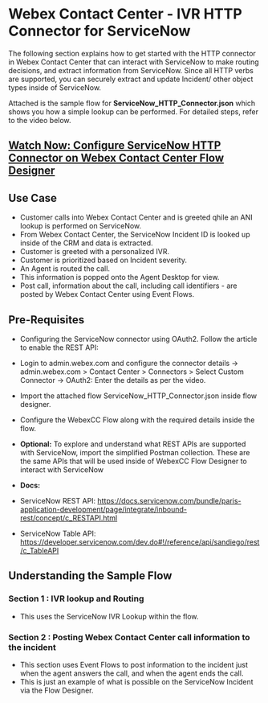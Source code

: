 # Webex Contact Center - IVR HTTP Connector for ServiceNow

The following section explains how to get started with the HTTP connector in Webex Contact Center that can interact with ServiceNow to make routing decisions, and extract information from ServiceNow. Since all HTTP verbs are supported, you can securely extract and update Incident/ other object types inside of ServiceNow.

Attached is the sample flow for **ServiceNow_HTTP_Connector.json** which shows you how a simple lookup can be performed. For detailed steps, refer to the video below.

## [Watch Now: Configure ServiceNow HTTP Connector on Webex Contact Center Flow Designer](https://app.vidcast.io/share/22e511b2-cb81-474d-a6c6-982214d0e473)

## Use Case

- Customer calls into Webex Contact Center and is greeted qhile an ANI lookup is performed on ServiceNow.
- From Webex Contact Center, the ServiceNow Incident ID is looked up inside of the CRM and data is extracted.
- Customer is greeted with a personalized IVR.
- Customer is prioritized based on Incident severity.
- An Agent is routed the call.
- This information is popped onto the Agent Desktop for view.
- Post call, information about the call, including call identifiers - are posted by Webex Contact Center using Event Flows.

## Pre-Requisites

- Configuring the ServiceNow connector using OAuth2. Follow the article to enable the REST API:
- Login to admin.webex.com and configure the connector details -> admin.webex.com > Contact Center > Connectors > Select Custom Connector -> OAuth2: Enter the details as per the video.
- Import the attached flow ServiceNow_HTTP_Connector.json inside flow designer.
- Configure the WebexCC Flow along with the required details inside the flow.

- **Optional:** To explore and understand what REST APIs are supported with ServiceNow, import the simplified Postman collection. These are the same APIs that will be used inside of WebexCC Flow Designer to interact with ServiceNow
- **Docs:**
- ServiceNow REST API: https://docs.servicenow.com/bundle/paris-application-development/page/integrate/inbound-rest/concept/c_RESTAPI.html
- ServiceNow Table API: https://developer.servicenow.com/dev.do#!/reference/api/sandiego/rest/c_TableAPI

## Understanding the Sample Flow

### Section 1 : IVR lookup and Routing

- This uses the ServiceNow IVR Lookup within the flow.

### Section 2 : Posting Webex Contact Center call information to the incident

- This section uses Event Flows to post information to the incident just when the agent answers the call, and when the agent ends the call.
- This is just an example of what is possible on the ServiceNow Incident via the Flow Designer.
